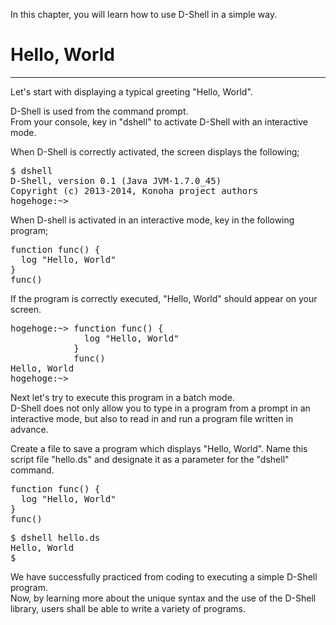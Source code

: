 In this chapter, you will learn how to use D-Shell in a simple way.  

# Hello, World
***
Let's start with displaying a typical greeting "Hello, World".  

D-Shell is used from the command prompt.  
From your console, key in "dshell" to activate D-Shell with an interactive mode.  

When D-Shell is correctly activated, the screen displays the following;  

<pre class="toolbar:1 highlight:0" title="Example">
$ dshell
D-Shell, version 0.1 (Java JVM-1.7.0_45)
Copyright (c) 2013-2014, Konoha project authors
hogehoge:~>
</pre>

When D-shell is activated in an interactive mode, key in the following program;  

<pre class="toolbar:0 highlight:0">
function func() {
  log "Hello, World"
}
func()
</pre>

If the program is correctly executed,  "Hello, World" should appear on your screen.  

<pre class="toolbar:1 highlight:0" title="Example">
hogehoge:~> function func() {
              log "Hello, World"
            }
            func()
Hello, World
hogehoge:~>
</pre>

Next let's try to execute this program in a batch mode.  
D-Shell does not only allow you to type in a program from a prompt in an interactive mode, but also to read in and run a program file written in advance.  

Create a file to save a program which displays "Hello, World".  Name this script file "hello.ds" and designate it as a parameter for the "dshell" command.  

<pre class="nums:true toolbar:1 lang:scala decode:true" title="Sample code: hello.ds" >
function func() {
  log "Hello, World"
}
func()
</pre>

<pre class="toolbar:1 highlight:0" title="Example">
$ dshell hello.ds
Hello, World
$ 
</pre>

We have successfully practiced from coding to executing a simple D-Shell program.  
Now, by learning more about the unique syntax and the use of the D-Shell library, users shall be able to write a variety of programs.  
